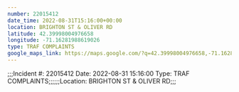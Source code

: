 ```yaml
---
number: 22015412
date_time: 2022-08-31T15:16:00+00:00
location: BRIGHTON ST & OLIVER RD
latitude: 42.39998004976658
longitude: -71.16281988619026
type: TRAF COMPLAINTS
google_maps_link: https://maps.google.com/?q=42.39998004976658,-71.16281988619026
---
```


;;;Incident #: 22015412  Date: 2022-08-31 15:16:00   Type: TRAF COMPLAINTS;;;;;;Location: BRIGHTON ST & OLIVER RD;;;
